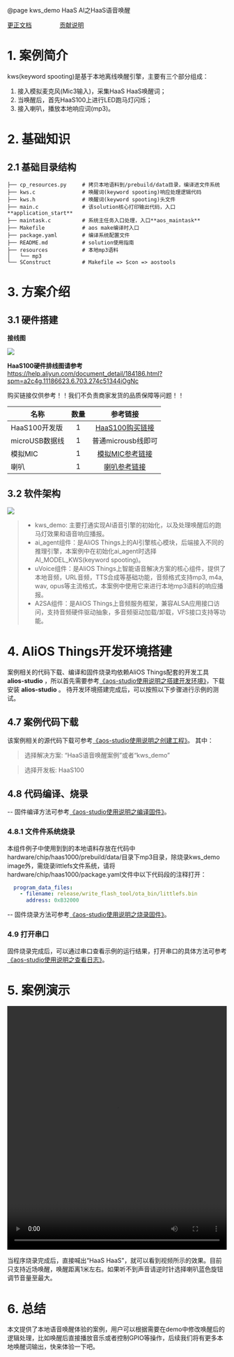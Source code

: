 @page kws_demo HaaS AI之HaaS语音唤醒

[更正文档](https://gitee.com/alios-things/kws_demo/edit/rel_3.3.0/README.md) &emsp;&emsp;&emsp;&emsp; [贡献说明](https://g.alicdn.com/alios-things-3.3/doc/contribute_doc.html)

# 1. 案例简介
kws(keyword spooting)是基于本地离线唤醒引擎，主要有三个部分组成：
1. 接入模拟麦克风(Mic3输入)，采集HaaS HaaS唤醒词；
2. 当唤醒后，首先HaaS100上进行LED跑马灯闪烁；
3. 接入喇叭，播放本地响应词(mp3)。


# 2. 基础知识
## 2.1 基础目录结构
```tree
├── cp_resources.py     # 拷贝本地语料到/prebuild/data目录，编译进文件系统
├── kws.c               # 唤醒词(keyword spooting)响应处理逻辑代码
├── kws.h               # 唤醒词(keyword spooting)头文件
├── main.c              # 该solution核心打印输出代码，入口**application_start**
├── maintask.c          # 系统主任务入口处理，入口**aos_maintask**
├── Makefile            # aos make编译时入口
├── package.yaml        # 编译系统配置文件
├── README.md           # solution使用指南
├── resources           # 本地mp3语料
│   └── mp3
└── SConstruct          # Makefile => Scon => aostools
```

# 3. 方案介绍
## 3.1 硬件搭建
**接线图**
<div align=left display=flex>
    <img src="https://img.alicdn.com/imgextra/i3/O1CN01T0U0jL28B2pYA09qL_!!6000000007893-2-tps-972-674.png"  style="max-width:600px;" />
</div>

**HaaS100硬件排线图请参考**
https://help.aliyun.com/document_detail/184186.html?spm=a2c4g.11186623.6.703.274c51344iOgNc

购买链接仅供参考！！我们不负责商家发货的品质保障等问题！！

| 名称        |   数量   |  参考链接  |
| ------  | :-----:  | :----:  |
| HaaS100开发版 | 1 |   [HaaS100购买链接](https://detail.tmall.com/item.htm?spm=a220m.1000858.1000725.2.38a23a98TnoFxv&id=627354125244&user_id=4160407286&cat_id=2&is_b=1&rn=bb0ed71a917987289b7d66f1803f4efc)     |
| microUSB数据线        |   1   |   普通microusb线即可   |
| 模拟MIC        |    1    |  [模拟MIC参考链接](https://item.taobao.com/item.htm?spm=a1z09.2.0.0.795a2e8drZ42nl&id=583316469629&_u=531h6c618fe)  |
| 喇叭        |   1   |   [喇叭参考链接](https://item.taobao.com/item.htm?spm=a1z09.2.0.0.6c4e2e8de1Ubch&id=564311744050&_u=ob3iuit4288)   |


## 3.2 软件架构
<div align=left display=flex>
    <img src="https://img.alicdn.com/imgextra/i2/O1CN016gzTt31mgGHLJEzSi_!!6000000004983-2-tps-664-446.png"  style="max-width:600px;" />
</div>

> * kws_demo: 主要打通实现AI语音引擎的初始化，以及处理唤醒后的跑马灯效果和语音响应播报。
> * ai_agent组件：是AliOS Things上的AI引擎核心模块，后端接入不同的推理引擎，本案例中在初始化ai_agent时选择AI_MODEL_KWS(keyword spooting)。
> * uVoice组件：是AliOS Things上智能语音解决方案的核心组件，提供了本地音频，URL音频，TTS合成等基础功能，音频格式支持mp3, m4a, wav, opus等主流格式，本案例中使用它来进行本地mp3语料的响应播报。
> * A2SA组件：是AliOS Things上音频服务框架，兼容ALSA应用接口访问，支持音频硬件驱动抽象，多音频驱动加载/卸载，VFS接口支持等功能。

# 4. AliOS Things开发环境搭建
案例相关的代码下载、编译和固件烧录均依赖AliOS Things配套的开发工具 **alios-studio** ，所以首先需要参考[《aos-studio使用说明之搭建开发环境》](https://g.alicdn.com/alios-things-3.3/doc/setup_env.html)，下载安装 **alios-studio** 。
待开发环境搭建完成后，可以按照以下步骤进行示例的测试。

## 4.7 案例代码下载
该案例相关的源代码下载可参考[《aos-studio使用说明之创建工程》](https://g.alicdn.com/alios-things-3.3/doc/create_project.html)。
其中：
> 选择解决方案: “HaaS语音唤醒案例”或者“kws_demo”

> 选择开发板: HaaS100

## 4.8 代码编译、烧录
-- 固件编译方法可参考[《aos-studio使用说明之编译固件》](https://g.alicdn.com/alios-things-3.3/doc/build_project.html)。

### 4.8.1 文件件系统烧录
本组件例子中使用到到的本地语料存放在代码中hardware/chip/haas1000/prebuild/data/目录下mp3目录，除烧录kws_demo image外，需烧录littlefs文件系统，请将hardware/chip/haas1000/package.yaml文件中以下代码段的注释打开：

```yaml
  program_data_files:
    - filename: release/write_flash_tool/ota_bin/littlefs.bin
      address: 0xB32000
```

-- 固件烧录方法可参考[《aos-studio使用说明之烧录固件》](https://g.alicdn.com/alios-things-3.3/doc/burn_image.html)。

### 4.9 打开串口

固件烧录完成后，可以通过串口查看示例的运行结果，打开串口的具体方法可参考[《aos-studio使用说明之查看日志》](https://g.alicdn.com/alios-things-3.3/doc/view_log.html)。

# 5. 案例演示
<video width="100%" height="560"  controls="controls" src="https://cloud.video.taobao.com//play/u/3903519387/p/2/e/6/t/1/312916213915.mp4"></video>

当程序烧录完成后，直接喊出“HaaS HaaS"，就可以看到视频所示的效果。目前只支持近场唤醒，唤醒距离1米左右。如果听不到声音请逆时针选择喇叭蓝色旋钮调节音量至最大。

# 6. 总结
本文提供了本地语音唤醒体验的案例，用户可以根据需要在demo中修改唤醒后的逻辑处理，比如唤醒后直接播放音乐或者控制GPIO等操作，后续我们将有更多本地唤醒词输出，快来体验一下吧。
